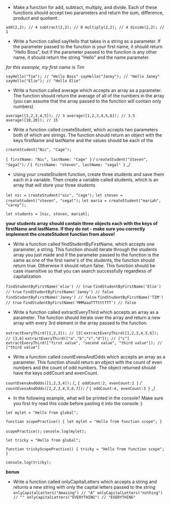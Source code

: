 - Make a function for add, subtract, multiply, and divide. Each of these functions should accept two parameters and return the sum, difference, product and quotient.

`add(2,2); // 4 subtract(2,2); // 0 multiply(2,2); // 4 divide(2,2); // 1`

- Write a function called sayHello that takes in a string as a parameter. If the parameter passed to the function is your first name, it should return "Hello Boss", but if the parameter passed to the function is any other name, it should return the string "Hello" and the name parameter.

_for this example, my first name is Tim_

`sayHello("Tim"); // "Hello Boss" sayHello("Janey"); // "Hello Janey" sayHello("Elie"); // "Hello Elie"`

- Write a function called average which accepts an array as a parameter. The function should return the average of all of the numbers in the array (you can assume that the array passed to the function will contain only numbers)

`average([1,2,3,4,5]); // 3 average([1,2,3,4,5,6]); // 3.5 average([10,20]); // 15`

- Write a function called createStudent, which accepts two parameters both of which are strings. The function should return an object with the keys firstName and lastName and the values should be each of the

`createStudent("Nic", "Cage");`

`{ firstName: "Nic", lastName: "Cage" }`
_/
`createStudent("Steven", "Segal");`
/_
`{ firstName: "steven", lastName: "segal" }`
\_/

- Using your createStudent function, create three students and save them each in a variable. Then create a variable called students, which is an array that will store your three students

`let nic = createStudent("nic", "cage");`
`let steven = createStudent("steven", "segal");`
`let maria = createStudent("mariah", "carey");`

`let students = [nic, steven, mariah];`

**your students array should contain three objects each with the keys of firstName and lastName. If they do not - make sure you correctly implement the createStudent function from above!**

- Write a function called findStudentByFirstName, which accepts one parameter, a string. This function should iterate through the students array you just made and if the parameter passed to the function is the same as one of the first name's of the students, the function should return true. Otherwise it should return false. This function should be case insensitive so that you can search successfully regardless of capitalization

`findStudentByFirstName('elie') // true`
`findStudentByFirstName('Elie') // true`
`findStudentByFirstName('Janey') // false`
`findStudentByFirstName('Janey') // false`
`findStudentByFirstName('TIM') // true`
`findStudentByFirstName('MMMaaaTTTtttTTT') // false`

- Write a function called extractEveryThird which accepts an array as a parameter. The function should iterate over the array and return a new array with every 3rd element in the array passed to the function.

`extractEveryThird([1,2,3]); // [3]`
`extractEveryThird([1,2,3,4,5,6]); // [3,6]`
`extractEveryThird(["a","b","c","d"]); // ["c"]`
`extractEveryThird(["first value", "second value", "third value"]); // ["third value"]`

- Write a function called countEvensAndOdds which accepts an array as a parameter. This function should return an object with the count of even numbers and the count of odd numbers. The object returned should have the keys oddCount and evenCount.

`countEvensAndOdds([1,2,3,4]);`
/_
`{ oddCount:2, evenCount:2 }`
_/
`countEvensAndOdds([1,2,3,4,5,6,7]);`
/_
`{ oddCount:4, evenCount:3 }`
_/

- In the following example, what will be printed in the console? Make sure you first try read this code before pasting it into the console :)

`let mylet = "Hello from global";`

`function scopePractice() { let mylet = "Hello from function scope"; }`

`scopePractice();`
`console.log(mylet);`

`let tricky = "Hello from global";`

`function trickyScopePractice() { tricky = "Hello from function scope"; }`

`console.log(tricky);`

**bonus**

- Write a function called onlyCapitalLetters which accepts a string and returns a new string with only the capital letters passed to the string
  `onlyCapitalLetters("Amazing") // "A" onlyCapitalLetters("nothing") // "" onlyCapitalLetters("EVERYTHING") // "EVERYTHING"`
